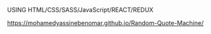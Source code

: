 USING HTML/CSS/SASS/JavaScript/REACT/REDUX

https://mohamedyassinebenomar.github.io/Random-Quote-Machine/
